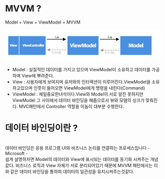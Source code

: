 # MVVM ?
Model + View + ViewModel = MVVM
<br>
<br>
<img src="https://github.com/jinlee1206/MVVM/blob/master/resource/MVVM.jpg"></img>
- Model : 실질적인 데이터를 가지고 있으며 ViewModel이 소유하고 데이터를 가공하며 View에 뿌려준다.
- View : 사용자에게 보여지며 유저와의 인터렉션이 이루어진다.ViewModel을 소유 하고있으며
         인풋이 들어오면 ViewModel에게 명령을 내린다(Command)
- ViewModel : 제일중요한녀석이다.View와 Model이 서로 알진 못하지만 ViewModel 그 사이에서 데이터 바인딩을 해줌으로서 뷰와 모델의 싱크가 맞춰진다.
              MVC패턴에서 Controller 역할을 이놈이 대부분 수행한다.                                  
# 데이터 바인딩이란 ?
<br>
데이터 바인딩은 응용 프로그램 UI와 비즈니스 논리를 연결하는 프로세스입니다 - Microsoft - <br>
쉽게 설명하자면 Model의 데이터와 View에 표시되는 데이터를 동기화 시켜주는 개념 같다.
비즈니스 로직과 View 자체가 서로 분리되어있기 때문에 MVVM 패턴에서는 이와 같은 데이터 바인딩을 통하여 데이터의 일관성을 유지시켜주는것같다.














